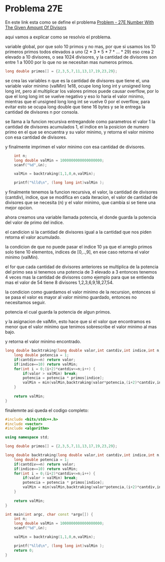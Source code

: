 # Problema 27E

En este link esta como se define el problema [Problem - 27E Number With The Given Amount Of Divisors](https://codeforces.com/contest/27/problem/E "Number With The Given Amount Of Divisors")  

aqui vamos a explicar como se resolvio el problema.  

variable global, por que solo 10 primos y no mas, por que si usamos los 10 primeros primos todos elevados a uno (2 * 3 * 5 * 7 * ... * 29) eso crea 2 elevado a 10 divisores, o sea 1024 divisores, y la cantidad de divisores son entre 1 a 1000 por lo que no se necesitan mas numeros primos.
```cpp
long double primos[] = {2,3,5,7,11,13,17,19,23,29};
```

se crea las variables n que es la cantidad de divisores que tiene el, una variable valor minimo (valMin) 1e18, ocupe long long int y unsigned long long int, pero al multiplicar los valores primos puede causar overflow, por lo que el long long int se vuelve negativo y eso lo haria el valor minimo, mientras que el unsigned long long int se vuelve 0 por el overflow, para evitar esto se ocupa long double que tiene 16 bytes y se le entrega la cantidad de divisores n por consola.   

se llama a la funcion recursiva entregandole como parametros el valor 1 la cantidad de divisores acumulados 1, el indice en la posicion de numero primo en el que se encuentra y su valor minimo, y retorna el valor minimo con esa cantidad de divisores.  

y finalmente imprimen el valor minimo con esa cantidad de divisores.  
```cpp
	int n;
	long double valMin = 1000000000000000000;
	scanf("%d",&n);

	valMin = backtraking(1,1,0,n,valMin);

	printf("%lld\n", (long long int)valMin );
```
y finalmente tenemos la funcion recursiva, el valor, la cantidad de divisores (cantdiv), indice, que se modifica en cada iteracion, el valor de cantidad de divisores que se necesita (n) y el valor minimo, que cambia si se tiene una mejor opcion.   

ahora creamos una variable llamada potencia, el donde guarda la potencia del valor de primo del indice.  

el candicion si la cantidad de divisores igual a la cantidad que nos piden retorna el valor acumulado.  

la condicion de que no puede pasar el indice 10 ya que el arreglo primos solo tiene 10 elementos, indices de [0,..,9], en ese caso retorna el valor minimo (valMin).  

el for que cada cantidad de divisores anteriores se multiplica de la potencia del primo sea si tenemos una potencia de 3 elevado a 3 entonces tenemos 4 veces mas la cantidad de divisores como ejemplo para que se entienda mas el valor de 54 tiene 8 divisores 1,2,3,6,9,18,27,54.  

la condicion como guardamos el valor minimo de la recursion, entonces si se pasa el valor es mayor al valor minimo guardado, entonces no necesitamos seguir.  

potencia el cual guarda la potencia de algun primos.  

y la asignacion de valMin, esto hace que si el valor que encontramos es menor que el valor minimo que tenimos sobrescribe el valor minimo al mas bajo.  

y retorna el valor minimo encontrado.  
```cpp
long double backtraking(long double valor,int cantdiv,int indice,int n,long double valMin) {
	long double potencia = 1;
	if(cantdiv==n) return valor;
	if(indice==10) return valMin;
	for(int i = 0;(i+2)*cantdiv<=n;i++) {
		if(valor > valMin) break;
		potencia = potencia * primos[indice];
		valMin = min(valMin,backtraking(valor*potencia,(i+2)*cantdiv,indice+1,n,valMin));
	}
	
	return valMin;
}
```
finalemnte asi queda el codigo completo:

```cpp
#include <bits/stdc++.h>
#include <vector>
#include <algorithm>

using namespace std;

long double primos[] = {2,3,5,7,11,13,17,19,23,29};

long double backtraking(long double valor,int cantdiv,int indice,int n,long double valMin) {
	long double potencia = 1;
	if(cantdiv==n) return valor;
	if(indice==10) return valMin;
	for(int i = 0;(i+2)*cantdiv<=n;i++) {
		if(valor > valMin) break;
		potencia = potencia * primos[indice];
		valMin = min(valMin,backtraking(valor*potencia,(i+2)*cantdiv,indice+1,n,valMin));
	}
	
	return valMin;
}

int main(int argc, char const *argv[]) {
	int n;
	long double valMin = 1000000000000000000;
	scanf("%d",&n);

	valMin = backtraking(1,1,0,n,valMin);

	printf("%lld\n", (long long int)valMin );
	return 0;
}
```